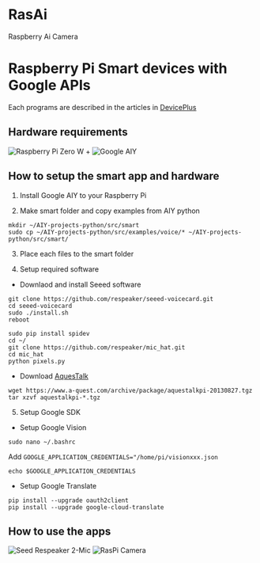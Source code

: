 # RasAi
Raspberry Ai Camera

# Raspberry Pi Smart devices with Google APIs

Each programs are described in the articles in [DevicePlus](http://deviceplus.jp)

## Hardware requirements

![Raspberry Pi Zero W](https://images-na.ssl-images-amazon.com/images/I/51TQvkcHJOL.jpg) + ![Google AIY](https://aiyprojects.withgoogle.com/)

## How to setup the smart app and hardware

1. Install Google AIY to your Raspberry Pi

2. Make smart folder and copy examples from AIY python
```
mkdir ~/AIY-projects-python/src/smart
sudo cp ~/AIY-projects-python/src/examples/voice/* ~/AIY-projects-python/src/smart/
```

3. Place each files to the smart folder

4. Setup required software

- Downlaod and install Seeed software

```
git clone https://github.com/respeaker/seeed-voicecard.git
cd seeed-voicecard
sudo ./install.sh
reboot
```
```
sudo pip install spidev
cd ~/
git clone https://github.com/respeaker/mic_hat.git
cd mic_hat
python pixels.py
```

- Download [AquesTalk](https://www.a-quest.com/products/aquestalkpi.html)
```
wget https://www.a-quest.com/archive/package/aquestalkpi-20130827.tgz
tar xzvf aquestalkpi-*.tgz
```

5. Setup Google SDK
- Setup Google Vision
```
sudo nano ~/.bashrc
```
Add `GOOGLE_APPLICATION_CREDENTIALS="/home/pi/visionxxx.json`
```
echo $GOOGLE_APPLICATION_CREDENTIALS
```

- Setup Google Translate
```
pip install --upgrade oauth2client
pip install --upgrade google-cloud-translate
```

## How to use the apps
![Seed Respeaker 2-Mic](https://images-na.ssl-images-amazon.com/images/I/61LUX8fc0xL._SL1024_.jpg)
![RasPi Camera](https://images-na.ssl-images-amazon.com/images/I/41gHGo7BeuL.jpg) 

